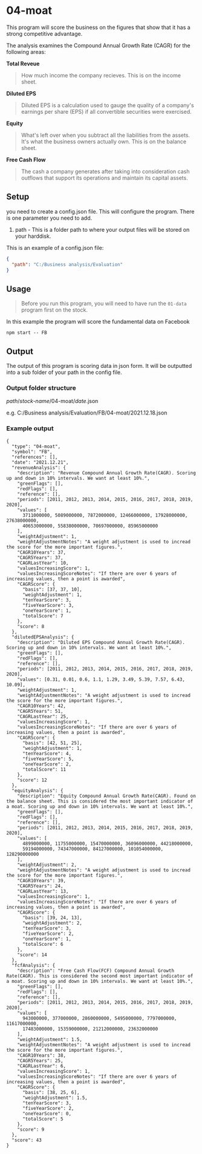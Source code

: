 # 04-moat

This program will score the business on the figures that show that it has a strong competitive advantage.

<p>The analysis examines the Compound Annual Growth Rate (CAGR) for the following areas:</p>

**Total Reveue**

> How much income the company recieves. This is on the income sheet.

**Diluted EPS**

> Diluted EPS is a calculation used to gauge the quality of a company's earnings per share (EPS) if all convertible securities were exercised.

**Equity**

> What's left over when you subtract all the liabilities from the assets. It's what the business owners actually own. This is on the balance sheet.

**Free Cash Flow**

> The cash a company generates after taking into consideration cash outflows that support its operations and maintain its capital assets.

## Setup

you need to create a config.json file. This will configure the program.
There is one parameter you need to add.

1. path - This is a folder path to where your output files will be stored on your harddisk.

This is an example of a config.json file:

```json
{
  "path": "C:/Business analysis/Evaluation"
}
```

## Usage

> Before you run this program, you will need to have run the `01-data` program first on the stock.

In this example the program will score the fundamental data on Facebook

`npm start -- FB`

## Output

The output of this program is scoring data in json form. It will be outputted into a sub folder of your path in the config file.

### Output folder structure

_path_/_stock-name_/04-moat/_date_.json

e.g.
C:/Business analysis/Evaluation/FB/04-moat/2021.12.18.json

### Example output

```
{
  "type": "04-moat",
  "symbol": "FB",
  "references": [],
  "date": "2021.12.21",
  "revenueAnalysis": {
    "description": "Revenue Compound Annual Growth Rate(CAGR). Scoring up and down in 10% intervals. We want at least 10%.",
    "greenFlags": [],
    "redFlags": [],
    "reference": [],
    "periods": [2011, 2012, 2013, 2014, 2015, 2016, 2017, 2018, 2019, 2020],
    "values": [
      3711000000, 5089000000, 7872000000, 12466000000, 17928000000, 27638000000,
      40653000000, 55838000000, 70697000000, 85965000000
    ],
    "weightAdjustment": 1,
    "weightAdjustmentNotes": "A weight adjustment is used to incread the score for the more important figures.",
    "CAGR10Years": 37,
    "CAGR5Years": 37,
    "CAGRLastYear": 10,
    "valuesIncreasingScore": 1,
    "valuesIncreasingScoreNotes": "If there are over 6 years of increasing values, then a point is awarded",
    "CAGRScore": {
      "basis": [37, 37, 10],
      "weightAdjustment": 1,
      "tenYearScore": 3,
      "fiveYearScore": 3,
      "oneYearScore": 1,
      "totalScore": 7
    },
    "score": 8
  },
  "dilutedEPSAnalysis": {
    "description": "Diluted EPS Compound Annual Growth Rate(CAGR). Scoring up and down in 10% intervals. We want at least 10%.",
    "greenFlags": [],
    "redFlags": [],
    "reference": [],
    "periods": [2011, 2012, 2013, 2014, 2015, 2016, 2017, 2018, 2019, 2020],
    "values": [0.31, 0.01, 0.6, 1.1, 1.29, 3.49, 5.39, 7.57, 6.43, 10.09],
    "weightAdjustment": 1,
    "weightAdjustmentNotes": "A weight adjustment is used to incread the score for the more important figures.",
    "CAGR10Years": 42,
    "CAGR5Years": 51,
    "CAGRLastYear": 25,
    "valuesIncreasingScore": 1,
    "valuesIncreasingScoreNotes": "If there are over 6 years of increasing values, then a point is awarded",
    "CAGRScore": {
      "basis": [42, 51, 25],
      "weightAdjustment": 1,
      "tenYearScore": 4,
      "fiveYearScore": 5,
      "oneYearScore": 2,
      "totalScore": 11
    },
    "score": 12
  },
  "equityAnalysis": {
    "description": "Equity Compound Annual Growth Rate(CAGR). Found on the balance sheet. This is considered the most important indicator of a moat. Scoring up and down in 10% intervals. We want at least 10%.",
    "greenFlags": [],
    "redFlags": [],
    "reference": [],
    "periods": [2011, 2012, 2013, 2014, 2015, 2016, 2017, 2018, 2019, 2020],
    "values": [
      4899000000, 11755000000, 15470000000, 36096000000, 44218000000,
      59194000000, 74347000000, 84127000000, 101054000000, 128290000000
    ],
    "weightAdjustment": 2,
    "weightAdjustmentNotes": "A weight adjustment is used to incread the score for the more important figures.",
    "CAGR10Years": 39,
    "CAGR5Years": 24,
    "CAGRLastYear": 13,
    "valuesIncreasingScore": 1,
    "valuesIncreasingScoreNotes": "If there are over 6 years of increasing values, then a point is awarded",
    "CAGRScore": {
      "basis": [39, 24, 13],
      "weightAdjustment": 2,
      "tenYearScore": 3,
      "fiveYearScore": 2,
      "oneYearScore": 1,
      "totalScore": 6
    },
    "score": 14
  },
  "fcfAnalysis": {
    "description": "Free Cash Flow(FCF) Compound Annual Growth Rate(CAGR). This is considered the second most important indicator of a moat. Scoring up and down in 10% intervals. We want at least 10%.",
    "greenFlags": [],
    "redFlags": [],
    "reference": [],
    "periods": [2011, 2012, 2013, 2014, 2015, 2016, 2017, 2018, 2019, 2020],
    "values": [
      943000000, 377000000, 2860000000, 5495000000, 7797000000, 11617000000,
      17483000000, 15359000000, 21212000000, 23632000000
    ],
    "weightAdjustment": 1.5,
    "weightAdjustmentNotes": "A weight adjustment is used to incread the score for the more important figures.",
    "CAGR10Years": 38,
    "CAGR5Years": 25,
    "CAGRLastYear": 6,
    "valuesIncreasingScore": 1,
    "valuesIncreasingScoreNotes": "If there are over 6 years of increasing values, then a point is awarded",
    "CAGRScore": {
      "basis": [38, 25, 6],
      "weightAdjustment": 1.5,
      "tenYearScore": 3,
      "fiveYearScore": 2,
      "oneYearScore": 0,
      "totalScore": 5
    },
    "score": 9
  },
  "score": 43
}
```
